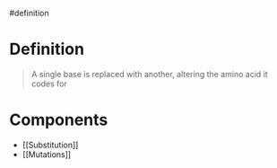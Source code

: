 #definition
# Definition
> A single base is replaced with another, altering the amino acid it codes for
# Components
- [[Substitution]]
- [[Mutations]]